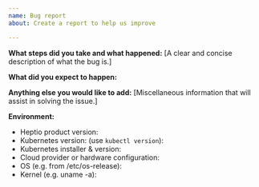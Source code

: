 ```yaml
---
name: Bug report
about: Create a report to help us improve

---
```


**What steps did you take and what happened:**
[A clear and concise description of what the bug is.]

**What did you expect to happen:**

**Anything else you would like to add:**
[Miscellaneous information that will assist in solving the issue.]

**Environment:**

- Heptio product version: 
- Kubernetes version: (use `kubectl version`):
- Kubernetes installer & version:
- Cloud provider or hardware configuration:
- OS (e.g. from /etc/os-release): 
- Kernel (e.g. uname -a):

